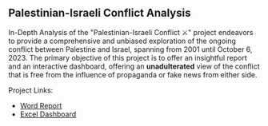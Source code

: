## Palestinian-Israeli Conflict Analysis
In-Depth Analysis of the "Palestinian-Israeli Conflict ⚔️" project endeavors to provide a comprehensive and unbiased exploration of the ongoing conflict between Palestine and Israel, spanning from 2001 until October 6, 2023. The primary objective of this project is to offer an insightful report and an interactive dashboard, offering an **unadulterated** view of the conflict that is free from the influence of propaganda or fake news from either side.

Project Links:
- [Word Report](https://1drv.ms/w/s!AhwYp5S7A7nLhzzuG-e05WluXC4o?e=FByk6a)
- [Excel Dashboard](https://1drv.ms/x/s!AhwYp5S7A7nLh0yXWsWCYsQNxqbj?e=RhobvT)
